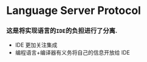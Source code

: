  Language Server Protocol 
 ===
 
 ### 这是将实现语言的`IDE`的负担进行了分离. 
 - IDE 更加关注集成
 - 编程语言+编译器有义务将自己的信息开放给 IDE
